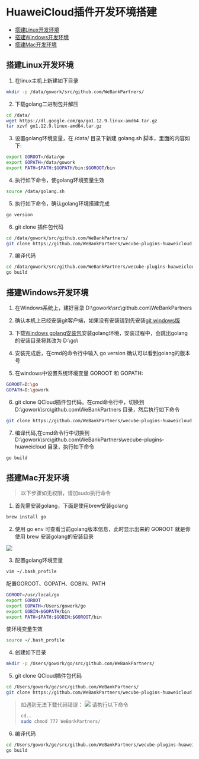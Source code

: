 # HuaweiCloud插件开发环境搭建

- [搭建Linux开发环境](#Linux)  
- [搭建Windows开发环境](#Windows)
- [搭建Mac开发环境](#Mac)

## <span id="Linux">搭建Linux开发环境</span>

1. 在linux主机上新建如下目录

```bash
mkdir -p /data/gowork/src/github.com/WeBankPartners/
```

2. 下载golang二进制包并解压

```bash
cd /data/
wget https://dl.google.com/go/go1.12.9.linux-amd64.tar.gz 
tar xzvf go1.12.9.linux-amd64.tar.gz 
```

3. 设置golang环境变量，在 /data/ 目录下新建 golang.sh 脚本，里面的内容如下:

```bash
export GOROOT=/data/go
export GOPATH=/data/gowork
export PATH=$PATH:$GOPATH/bin:$GOROOT/bin
```

4. 执行如下命令，使golang环境变量生效

```bash
source /data/golang.sh
```

5. 执行如下命令，确认golang环境搭建完成

```bash
go version
```

6. git clone 插件包代码

```bash
cd /data/gowork/src/github.com/WeBankPartners/
git clone https://github.com/WeBankPartners/wecube-plugins-huaweicloud.git
```

7. 编译代码

```bash
cd /data/gowork/src/github.com/WeBankPartners/wecube-plugins-huaweicloud
go build 
```

## <span id="Windows">搭建Windows开发环境</span>

1. 在Windows系统上，建好目录 D:\gowork\src\github.com\WeBankPartners

2. 确认本机上已经安装git客户端，如果没有安装请到先安装[git windows版](https://www.git-scm.com/download/win)

3. 下载[Windows golang安装包](https://dl.google.com/go/go1.13.1.windows-amd64.msi)安装golang环境，安装过程中，会跳出golang的安装目录将其改为 D:\go\

4. 安装完成后，在cmd的命令行中输入 go version 确认可以看到golang的版本号

5. 在windows中设置系统环境变量 GOROOT 和 GOPATH:

```bash
GOROOT=D:\go
GOPATH=D:\gowork
```

6. git clone QCloud插件包代码。在cmd命令行中，切换到 D:\gowork\src\github.com\WeBankPartners 目录，然后执行如下命令

```bash
git clone https://github.com/WeBankPartners/wecube-plugins-huaweicloud.git
```

7. 编译代码,在cmd命令行中切换到 D:\gowork\src\github.com\WeBankPartners\wecube-plugins-huaweicloud 目录，执行如下命令

```bash
go build 
```

## <span id="Mac">搭建Mac开发环境</span>

> 以下步骤如无权限，请加sudo执行命令

1. 首先需安装golang，下面是使用brew安装golang

```bash
brew install go
```

2. 使用 go env 可查看当前golang版本信息，此时显示出来的 GOROOT 就是你使用 brew 安装golang的安装目录

<img src="./images/goroot.png" />

3. 配置golang环境变量

```bash
vim ~/.bash_profile
```

配置GOROOT、GOPATH、GOBIN、PATH

```bash
GOROOT=/usr/local/go
export GOROOT
export GOPATH=/Users/gowork/go
export GOBIN=$GOPATH/bin
export PATH=$PATH:$GOBIN:$GOROOT/bin
```

使环境变量生效

```bash
source ~/.bash_profile
```

4. 创建如下目录

```bash
mkdir -p /Users/gowork/go/src/github.com/WeBankPartners/
```

5. git clone QCloud插件包代码

```bash
cd /Users/gowork/go/src/github.com/WeBankPartners/
git clone https://github.com/WeBankPartners/wecube-plugins-huaweicloud.git
```

> 如遇到无法下载代码错误：
> <img src="./images/git_clone_permission_denied.png" />
> 请执行以下命令  
> 
> ```bash
> cd..
> sudo chmod 777 WeBankPartners/
> ```

6. 编译代码

```bash
cd /Users/gowork/go/src/github.com/WeBankPartners/wecube-plugins-huaweicloud/
go build
```